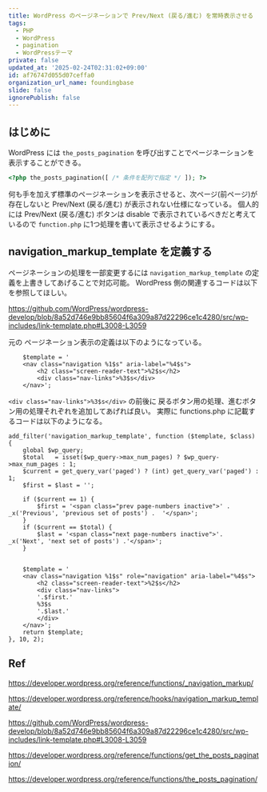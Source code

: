```yaml
---
title: WordPress のページネーションで Prev/Next (戻る/進む) を常時表示させる
tags:
  - PHP
  - WordPress
  - pagination
  - WordPressテーマ
private: false
updated_at: '2025-02-24T02:31:02+09:00'
id: af76747d055d07ceffa0
organization_url_name: foundingbase
slide: false
ignorePublish: false
---
```


## はじめに

WordPress には `the_posts_pagination` を呼び出すことでページネーションを表示することができる。

```php
<?php the_posts_pagination([ /* 条件を配列で指定 */ ]); ?>
```

何も手を加えず標準のページネーションを表示させると、次ページ(前ページ)が存在しないと Prev/Next (戻る/進む) が表示されない仕様になっている。
個人的には Prev/Next (戻る/進む) ボタンは disable で表示されているべきだと考えているので `function.php` に1つ処理を書いて表示させるようにする。

## navigation_markup_template を定義する

ページネーションの処理を一部変更するには `navigation_markup_template` の定義を上書きしてあげることで対応可能。
WordPress 側の関連するコードは以下を参照してほしい。

https://github.com/WordPress/wordpress-develop/blob/8a52d746e9bb85604f6a309a87d22296ce1c4280/src/wp-includes/link-template.php#L3008-L3059

元の ページネーション表示の定義は以下のようになっている。

```php:src/wp-includes/link-template.php
	$template = '
	<nav class="navigation %1$s" aria-label="%4$s">
		<h2 class="screen-reader-text">%2$s</h2>
		<div class="nav-links">%3$s</div>
	</nav>';
```

`<div class="nav-links">%3$s</div>` の前後に 戻るボタン用の処理、進むボタン用の処理それぞれを追加してあげれば良い。
実際に functions.php に記載するコードは以下のようになる。

```php:functions.php
add_filter('navigation_markup_template', function ($template, $class) {
    global $wp_query;
    $total   = isset($wp_query->max_num_pages) ? $wp_query->max_num_pages : 1;
    $current = get_query_var('paged') ? (int) get_query_var('paged') : 1;
    $first = $last = '';

    if ($current == 1) {
        $first = '<span class="prev page-numbers inactive">' . _x('Previous', 'previous set of posts') .  '</span>';
    }
    if ($current == $total) {
        $last = '<span class="next page-numbers inactive">'. _x('Next', 'next set of posts') .'</span>';
    }


    $template = '
    <nav class="navigation %1$s" role="navigation" aria-label="%4$s">
        <h2 class="screen-reader-text">%2$s</h2>
        <div class="nav-links">
        '.$first.'
        %3$s
        '.$last.'
        </div>
    </nav>';
    return $template;
}, 10, 2);
```

## Ref

https://developer.wordpress.org/reference/functions/_navigation_markup/

https://developer.wordpress.org/reference/hooks/navigation_markup_template/

https://github.com/WordPress/wordpress-develop/blob/8a52d746e9bb85604f6a309a87d22296ce1c4280/src/wp-includes/link-template.php#L3008-L3059

https://developer.wordpress.org/reference/functions/get_the_posts_pagination/

https://developer.wordpress.org/reference/functions/the_posts_pagination/
